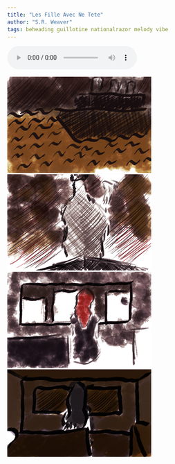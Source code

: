 ```yaml
---
title: "Les Fille Avec Ne Tete"
author: "S.R. Weaver"
tags: beheading guillotine nationalrazor melody vibe
---
```

<audio controls>
  <source src="https://lwflouisa.github.io/UploadedFairyRadio/Audio/LeFilleAvecNeTete.mp3" type="audio/mpeg">
Your browser does not support the audio element.
</audio> 

![Window1](https://github.com/LWFlouisa/UploadedFairyRadio/blob/main/Images/Panels/Panel1_pixelplaided.png?raw=true)<br />
![Window2](https://github.com/LWFlouisa/UploadedFairyRadio/blob/main/Images/Panels/Panel2_pixelplaided.png?raw=true)<br />
![Window3](https://github.com/LWFlouisa/UploadedFairyRadio/blob/main/Images/Panels/Panel3_pixelplaided.png?raw=true)<br />
![Window4](https://github.com/LWFlouisa/UploadedFairyRadio/blob/main/Images/Panels/Panel4_pixelplaided.png?raw=true)
